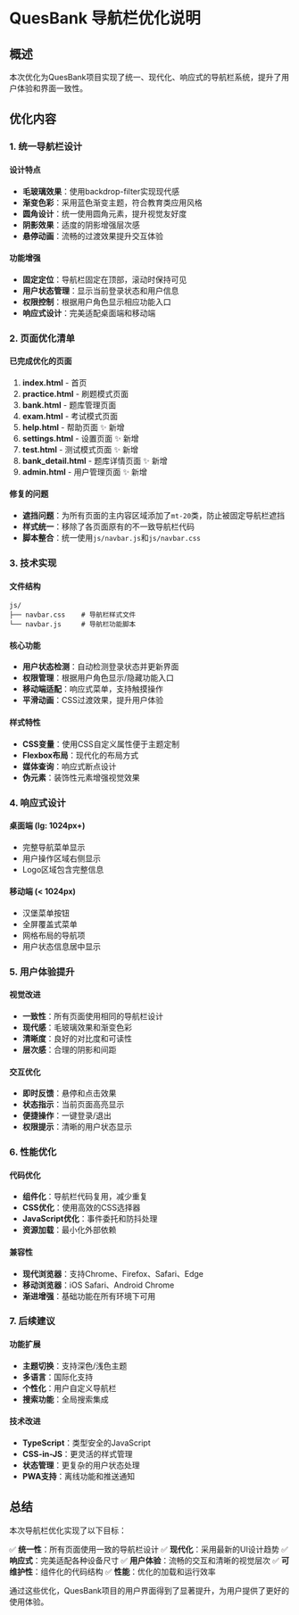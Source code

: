 # QuesBank 导航栏优化说明

## 概述

本次优化为QuesBank项目实现了统一、现代化、响应式的导航栏系统，提升了用户体验和界面一致性。

## 优化内容

### 1. 统一导航栏设计

#### 设计特点
- **毛玻璃效果**：使用backdrop-filter实现现代感
- **渐变色彩**：采用蓝色渐变主题，符合教育类应用风格
- **圆角设计**：统一使用圆角元素，提升视觉友好度
- **阴影效果**：适度的阴影增强层次感
- **悬停动画**：流畅的过渡效果提升交互体验

#### 功能增强
- **固定定位**：导航栏固定在顶部，滚动时保持可见
- **用户状态管理**：显示当前登录状态和用户信息
- **权限控制**：根据用户角色显示相应功能入口
- **响应式设计**：完美适配桌面端和移动端

### 2. 页面优化清单

#### 已完成优化的页面
1. **index.html** - 首页
2. **practice.html** - 刷题模式页面
3. **bank.html** - 题库管理页面
4. **exam.html** - 考试模式页面
5. **help.html** - 帮助页面 ✨ 新增
6. **settings.html** - 设置页面 ✨ 新增
7. **test.html** - 测试模式页面 ✨ 新增
8. **bank_detail.html** - 题库详情页面 ✨ 新增
9. **admin.html** - 用户管理页面 ✨ 新增

#### 修复的问题
- **遮挡问题**：为所有页面的主内容区域添加了`mt-20`类，防止被固定导航栏遮挡
- **样式统一**：移除了各页面原有的不一致导航栏代码
- **脚本整合**：统一使用`js/navbar.js`和`js/navbar.css`

### 3. 技术实现

#### 文件结构
```
js/
├── navbar.css    # 导航栏样式文件
└── navbar.js     # 导航栏功能脚本
```

#### 核心功能
- **用户状态检测**：自动检测登录状态并更新界面
- **权限管理**：根据用户角色显示/隐藏功能入口
- **移动端适配**：响应式菜单，支持触摸操作
- **平滑动画**：CSS过渡效果，提升用户体验

#### 样式特性
- **CSS变量**：使用CSS自定义属性便于主题定制
- **Flexbox布局**：现代化的布局方式
- **媒体查询**：响应式断点设计
- **伪元素**：装饰性元素增强视觉效果

### 4. 响应式设计

#### 桌面端 (lg: 1024px+)
- 完整导航菜单显示
- 用户操作区域右侧显示
- Logo区域包含完整信息

#### 移动端 (< 1024px)
- 汉堡菜单按钮
- 全屏覆盖式菜单
- 网格布局的导航项
- 用户状态信息居中显示

### 5. 用户体验提升

#### 视觉改进
- **一致性**：所有页面使用相同的导航栏设计
- **现代感**：毛玻璃效果和渐变色彩
- **清晰度**：良好的对比度和可读性
- **层次感**：合理的阴影和间距

#### 交互优化
- **即时反馈**：悬停和点击效果
- **状态指示**：当前页面高亮显示
- **便捷操作**：一键登录/退出
- **权限提示**：清晰的用户状态显示

### 6. 性能优化

#### 代码优化
- **组件化**：导航栏代码复用，减少重复
- **CSS优化**：使用高效的CSS选择器
- **JavaScript优化**：事件委托和防抖处理
- **资源加载**：最小化外部依赖

#### 兼容性
- **现代浏览器**：支持Chrome、Firefox、Safari、Edge
- **移动浏览器**：iOS Safari、Android Chrome
- **渐进增强**：基础功能在所有环境下可用

### 7. 后续建议

#### 功能扩展
- **主题切换**：支持深色/浅色主题
- **多语言**：国际化支持
- **个性化**：用户自定义导航栏
- **搜索功能**：全局搜索集成

#### 技术改进
- **TypeScript**：类型安全的JavaScript
- **CSS-in-JS**：更灵活的样式管理
- **状态管理**：更复杂的用户状态处理
- **PWA支持**：离线功能和推送通知

## 总结

本次导航栏优化实现了以下目标：

✅ **统一性**：所有页面使用一致的导航栏设计
✅ **现代化**：采用最新的UI设计趋势
✅ **响应式**：完美适配各种设备尺寸
✅ **用户体验**：流畅的交互和清晰的视觉层次
✅ **可维护性**：组件化的代码结构
✅ **性能**：优化的加载和运行效率

通过这些优化，QuesBank项目的用户界面得到了显著提升，为用户提供了更好的使用体验。 